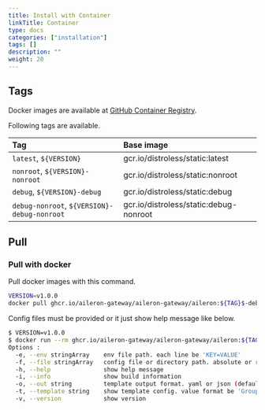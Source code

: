```yaml
---
title: Install with Container
linkTitle: Container
type: docs
categories: ["installation"]
tags: []
description: ""
weight: 20
---
```


## Tags

Docker images are available at [GitHub Container Registry](https://github.com/orgs/aileron-gateway/packages?repo_name=aileron-gateway).

Following tags are available.

| Tag | Base image |
| :- | :- |
| `latest`, `${VERSION}` | gcr.io/distroless/static:latest |
| `nonroot`, `${VERSION}-nonroot` | gcr.io/distroless/static:nonroot |
| `debug`, `${VERSION}-debug` | gcr.io/distroless/static:debug |
| `debug-nonroot`, `${VERSION}-debug-nonroot` | gcr.io/distroless/static:debug-nonroot |

## Pull

### Pull with docker

Pull docker images with this command.

```bash
VERSION=v1.0.0
docker pull ghcr.io/aileron-gateway/aileron-gateway/aileron:${TAG}$-debug
```

Config files must be provided or it just show help message like below.

```bash
$ VERSION=v1.0.0
$ docker run --rm ghcr.io/aileron-gateway/aileron-gateway/aileron:${TAG}$-debug
Options :
  -e, --env stringArray    env file path. each line be 'KEY=VALUE'
  -f, --file stringArray   config file or directory path. absolute or relative
  -h, --help               show help message
  -i, --info               show build information
  -o, --out string         template output format. yaml or json (default "yaml")
  -t, --template string    show template config. value format be 'Group/Version/Kind(/Namespace/Name)'
  -v, --version            show version
```
